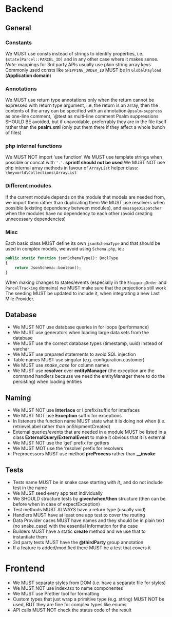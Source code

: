 # Backend
## General
### Constants
We MUST use consts instead of strings to identify properties, i.e. `$state[Parcel::PARCEL_ID]` and in any other case where it makes sense.
*Note*: mappings for 3rd party APIs usually use plain string array keys
Commonly used consts like `SHIPPING_ORDER_ID` MUST be in `GlobalPayload` (**Application domain**)

### Annotations
We MUST use return type annotations only when the return cannot be expressed with return type argument,
i.e. the return is an array, then the contents of the array can be specified with an annotation
`@psalm-suppress` as one-line comment, `@test as multi-line comment
Psalm suppressions SHOULD BE avoided, but if unavoidable, preferrably they are in the file itself rather than the **psalm.xml**
(only put them there if they affect a whole bunch of files)

### php internal functions
We MUST NOT import ‘use function’
We MUST use template strings when possible or concat with `'.'`. **sprintf should not be used**
We MUST NOT use php internal array methods in favour of `ArrayList` helper class: `\heyworld\Collections\ArrayList`

### Different modules
If the current module depends on the module that models are needed from, we import them rather than duplicating them
We MUST use resolvers when possible (existing dependency between modules), and `messageDispatcher` when the modules have no dependency to each other (avoid creating unnecessary dependencies)

### Misc
Each basic class MUST define its own `jsonSchemaType` and that should be used in complex models, we avoid using `Schema.php`, ie.:
```php
public static function jsonSchemaType(): BoolType
{
    return JsonSchema::boolean();
}
```

When making changes to states/events (especially in the `ShippingOrder` and `ParcelTracking` domains) we MUST make sure that the projections still work
The seeding MUST be updated to include it, when integrating a new Last Mile Provider.

## Database
- We MUST NOT use database queries in for loops (performance)
- We MUST use generators when loading large data sets from the database
- We MUST use the correct database types (timestamp, uuid) instead of varchar
- We MUST use prepared statements to avoid SQL injection
- Table names MUST use singular (e.g. configuration.customer)
- We MUST use *snake_case* for column names
- We MUST use **resolver** over **entityManager** (the exception are the command handlers because we need the entityManager there to do the persisting) when loading entities

## Naming
- We MUST NOT use **Interface** or I prefix/suffix for interfaces
- We MUST NOT use **Exception** suffix for exceptions
- In listeners the function name MUST state what it is doing not when (i.e. retrieveLabel rather than onShipmentCreated)
- External queries/events that are needed in a module MUST be listed in a class **ExternalQuery/ExternalEvent** to make it obvious that it is external
- We MUST NOT use the ‘get’ prefix for getters
- We MUST MOT use the ‘resolve’ prefix for resolvers
- Preprocessors MUST use method **preProcess** rather than **__invoke**

## Tests
- Tests name MUST be in snake case starting with *it_* and do not include test in the name
- We MUST seed every app test individually
- We SHOULD structure tests by **given/when/then** structure (then can be before when in case of expectException)
- Test methods MUST ALWAYS have a return type (usually void)
- Handlers MUST have at least one app test to cover the routing
- Data Provider cases MUST have names and they should be in plain text (no snake_case) with the essential information for the case
- Builders MUST have a static **create** method and we use that to instantiate them
- 3rd party tests MUST have the **@thirdParty** group annotation
- If a feature is added/modified there MUST be a test that covers it

# Frontend
- We MUST separate styles from DOM (i.e. have a separate file for styles)
- We MUST NOT use index.tsx to name componentes
- We MUST use Prettier tool for formatting
- Custom types that just wrap a primitive type (e.g. string) MUST NOT be used, BUT they are fine for complex types like enums
- API calls MUST NOT check the status code of the result
